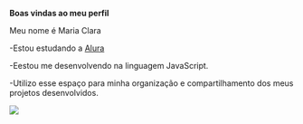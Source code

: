 **Boas vindas ao meu perfil**

Meu nome é Maria Clara  

-Estou estudando a [Alura](https://www.alura.com)

-Eestou me desenvolvendo na linguagem JavaScript.

-Utilizo esse espaço para minha organização e compartilhamento dos meus projetos desenvolvidos.

![](https://media.tenor.com/6lxVnHt9Yu4AAAAi/wink-lightning-mcqueen.gif)
